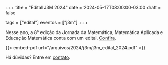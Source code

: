 +++
title = "Edital J3M 2024"
date = 2024-05-17T08:00:00-03:00
draft = false

tags = ["edital"]
eventos = ["j3m"]
+++

Nesse ano, a 8ª edição da Jornada da Matemática, Matemática Aplicada e Educação Matemática conta com um edital. [Confira](/arquivos/2024/j3m/j3m_edital_2024.pdf).

{{< embed-pdf url="/arquivos/2024/j3m/j3m_edital_2024.pdf" >}}

Há dúvidas? Entre em [contato](/contato).
